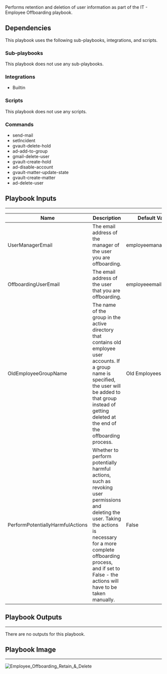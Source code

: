 Performs retention and deletion of user information as part of the IT - Employee Offboarding playbook.

## Dependencies
This playbook uses the following sub-playbooks, integrations, and scripts.

### Sub-playbooks
This playbook does not use any sub-playbooks.

### Integrations
* Builtin

### Scripts
This playbook does not use any scripts.

### Commands
* send-mail
* setIncident
* gvault-delete-hold
* ad-add-to-group
* gmail-delete-user
* gvault-create-hold
* ad-disable-account
* gvault-matter-update-state
* gvault-create-matter
* ad-delete-user

## Playbook Inputs
---

| **Name** | **Description** | **Default Value** | **Source** | **Required** |
| --- | --- | --- | --- | --- |
| UserManagerEmail | The email address of the manager of the user you are offboarding. | employeemanageremail | incident | Optional |
| OffboardingUserEmail | The email address of the user that you are offboarding. | employeeemail | incident | Required |
| OldEmployeeGroupName | The name of the group in the active directory that contains old employee user accounts. If a group name is specified, the user will be added to that group instead of getting deleted at the end of the offboarding process. | Old Employees | - | Optional |
| PerformPotentiallyHarmfulActions | Whether to perform potentially harmful actions, such as revoking user permissions and deleting the user. Taking the actions is necessary for a more complete offboarding process, and if set to False - the actions will have to be taken manually. | False | - | Required |

## Playbook Outputs
---
There are no outputs for this playbook.

## Playbook Image
---
![Employee_Offboarding_Retain_&_Delete](../../doc_files/Employee_Offboarding_Retain_%26_Delete.png)
